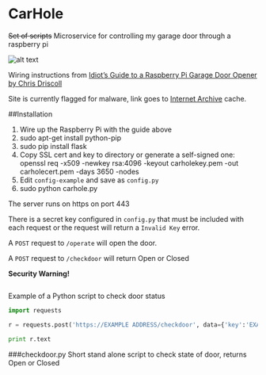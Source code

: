 # CarHole

~~Set of scripts~~ Microservice for controlling my garage door through a raspberry pi

![alt text](https://frinkiac.com/meme/S06E23/1075707.jpg?b64lines=IEhFWSwgRkVMTEFTLCBUSEUgR0FSQUdFLgogT09ILCBMQS1ESS1EQSwgTVIuIEZSRU5DSAogTUFOLiAKCgoKCgpXSEFUIERPIFlPVSBDQUxMIElUPwoKCiBBIENBUiBIT0xFLg== "A counterfit jeans ring operating out of my carhole!")

Wiring instructions from [Idiot’s Guide to a Raspberry Pi Garage Door Opener by Chris Driscoll](https://web.archive.org/web/20161108145900/http://www.driscocity.com/idiots-guide-to-a-raspberry-pi-garage-door-opener/) 

Site is currently flagged for malware, link goes to [Internet Archive](https://archive.org/web/) cache.

##Installation

1. Wire up the Raspberry Pi with the guide above
2. sudo apt-get install python-pip
3. sudo pip install flask
4. Copy SSL cert and key to directory or generate a self-signed one: openssl req -x509 -newkey rsa:4096 -keyout carholekey.pem -out carholecert.pem -days 3650 -nodes
5. Edit `config-example` and save as `config.py`
6. sudo python carhole.py

The server runs on https on port 443

There is a secret key configured in `config.py` that must be included with each request or the request will return a `Invalid Key` error.

A `POST` request to `/operate` will open the door.

A `POST` request to `/checkdoor` will return Open or Closed

**Security Warning!**
```While this script makes efforts to operate securely, nothing is perfect and new vulnerabilites are discovered all the time, be sure to evaluate and mitigate the potential risks by blocking all, or limiting to only port 443, exposure to the Internet and apply updates to keep all components as new fixes are released.
```

Example of a Python script to check door status
```python
import requests

r = requests.post('https://EXAMPLE ADDRESS/checkdoor', data={'key':'EXAMPLE KEY'}, verify='EXAMPLE CERTFILE')

print r.text
```


###checkdoor.py
Short stand alone script to check state of door, returns Open or Closed

